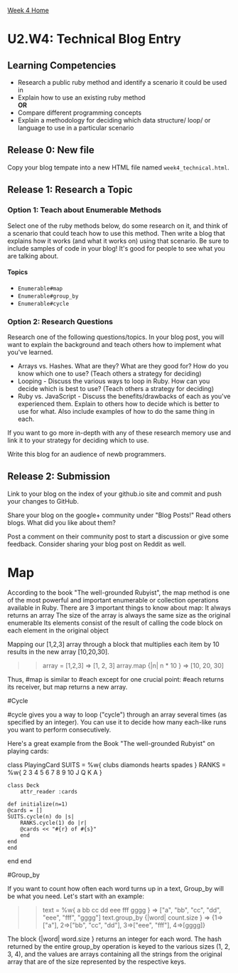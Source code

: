 [Week 4 Home](./)

# U2.W4: Technical Blog Entry

## Learning Competencies
- Research a public ruby method and identify a scenario it could be used in
- Explain how to use an existing ruby method
<br> **OR**
- Compare different programming concepts
- Explain a methodology for deciding which data structure/ loop/ or language to use in a particular scenario


## Release 0: New file
Copy your blog tempate into a new HTML file named `week4_technical.html`. 


## Release 1: Research a Topic
### Option 1: Teach about Enumerable Methods
Select one of the ruby methods below, do some research on it, and think of a scenario that could teach how to use this method. Then write a blog that explains how it works (and what it works on) using that scenario. Be sure to include samples of code in your blog! It's good for people to see what you are talking about. 

#### Topics
- `Enumerable#map`
- `Enumerable#group_by`
- `Enumerable#cycle`

### Option 2: Research Questions
Research one of the following questions/topics. In your blog post, you will want to explain the background and teach others how to implement what you've learned. 

- Arrays vs. Hashes. What are they? What are they good for? How do you know which one to use? (Teach others a strategy for deciding)
- Looping - Discuss the various ways to loop in Ruby. How can you decide which is best to use? (Teach others a strategy for deciding)
- Ruby vs. JavaScript - Discuss the benefits/drawbacks of each as you've experienced them. Explain to others how to decide which is better to use for what. 
  Also include examples of how to do the same thing in each. 

If you want to go more in-depth with any of these research memory use and link it to your strategy for deciding which to use. 

Write this blog for an audience of newb programmers.


## Release 2: Submission
Link to your blog on the index of your github.io site and commit and push your changes to GitHub. 

Share your blog on the google+ community under "Blog Posts!" Read others blogs. What did you like about them? 

Post a comment on their community post to start a discussion or give some feedback.  Consider sharing your blog post on Reddit as well.

# Map

According to the book "The well-grounded Rubyist", the map method is one of the most powerful and important enumerable or collection operations available in Ruby. There are 3 important things to know about map:
It always returns an array
The size of the array is always the same size as the original enumerable
Its elements consist of the result of calling the code block on each element in the original object

Mapping our [1,2,3] array through a block that multiplies each
item by 10 results in the new array [10,20,30].

>> array = [1,2,3]
=> [1, 2, 3]
>> array.map {|n| n * 10 }
=> [10, 20, 30]

Thus, #map is similar to #each except for one crucial point: #each
returns its receiver, but map returns a new array. 


#Cycle

#cycle gives you a way to loop ("cycle") through an array several times (as specified by an integer).
You can use it to decide how many each-like runs you want to perform consecutively.

Here's a great example from the Book "The well-grounded Rubyist" on playing cards:

class PlayingCard
	SUITS = %w{ clubs diamonds hearts spades }
	RANKS = %w{ 2 3 4 5 6 7 8 9 10 J Q K A }

	class Deck
		attr_reader :cards
	
	def initialize(n=1)
	@cards = []
	SUITS.cycle(n) do |s|
		RANKS.cycle(1) do |r|
		@cards << "#{r} of #{s}"
		end
	end
	end
end
end

#Group_by 

If you want to count how often each word turns up in a text, Group_by will be what you need.
Let's start with an example:

>> text = %w{ a bb cc dd eee fff gggg }
=> ["a", "bb", "cc", "dd", "eee", "fff", "gggg"]
>> text.group_by {|word| count.size }
=> {1=>["a"], 2=>["bb", "cc", "dd"], 3=>["eee", "fff"], 4=>[gggg]}

The block {|word| word.size } returns an integer for each word. The hash
returned by the entire group_by operation is keyed to the various sizes (1, 2, 3, 4), and
the values are arrays containing all the strings from the original array that are of the
size represented by the respective keys.